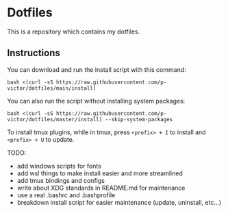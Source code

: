 # Dotfiles

This is a repository which contains my dotfiles.

## Instructions

You can download and run the install script with this command:
```
bash <(curl -sS https://raw.githubusercontent.com/p-victor/dotfiles/main/install)
```

You can also run the script without installing system packages:
```
bash <(curl -sS https://raw.githubusercontent.com/p-victor/dotfiles/master/install) --skip-system-packages
```

To install tmux plugins, while in tmux, press `<prefix> + I` to install and `<prefix> + U` to update.

TODO:
- add windows scripts for fonts
- add wsl things to make install easier and more streamlined
- add tmux bindings and configs
- write about XDG standards in README.md for maintenance
- use a real .bashrc and .bashprofile
- breakdown install script for easier maintenance (update, uninstall, etc...)